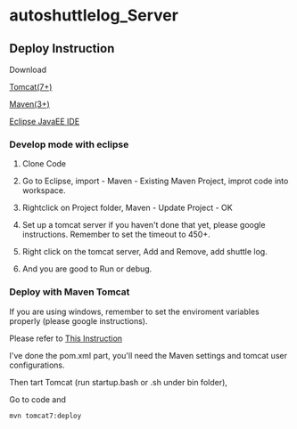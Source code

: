 # autoshuttlelog_Server

## Deploy Instruction
 Download 
 
 [Tomcat(7+)](https://tomcat.apache.org/download-90.cgi)
 
 [Maven(3+)](https://maven.apache.org/download.cgi)
 
 [Eclipse JavaEE IDE](http://www.eclipse.org/downloads/packages/eclipse-ide-java-ee-developers/oxygen3)
 
 
 ### Develop mode with eclipse
 
 1. Clone Code
 
 2. Go to Eclipse, import - Maven - Existing Maven Project, improt code into workspace.
 
 3. Rightclick on Project folder, Maven - Update Project - OK
 
 4. Set up a tomcat server if you haven't done that yet, please google instructions. Remember to set the timeout to 450+.
 
 5. Right click on the tomcat server, Add and Remove, add shuttle log. 
 
 6. And you are good to Run or debug.
 
  ### Deploy with Maven Tomcat
  
  If you are using windows, remember to set the enviroment variables properly (please google instructions).
  
  Please refer to [This Instruction](https://www.mkyong.com/maven/how-to-deploy-maven-based-war-file-to-tomcat/)
  
  I've done the pom.xml part, you'll need the Maven settings and tomcat user configurations.
  
  Then tart Tomcat (run startup.bash or .sh under bin folder),
  
  Go to code and 

  ```
  mvn tomcat7:deploy
  ```
  
 
 
 
